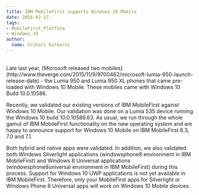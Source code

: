 ```yaml
---
title: IBM MobileFirst supports Windows 10 Mobile
date: 2016-02-17
tags:
- MobileFirst_Platform
- Windows_10
author:
  name: Srihari Kulkarni
---
```

<br/>
Late last year, [Microsoft released two mobiles](http://www.theverge.com/2015/11/9/9700462/microsoft-lumia-950-launch-release-date) - the Lumia 950 and Lumia 950 XL phones that came pre-loaded with Windows 10 Mobile. These mobiles came with Windows 10 Build 10.0.10586. 

Recently, we validated our existing versions of IBM MobileFirst against Windows 10 Mobile. Our validation was done on a Lumia 535 device running the Windows 10 build 10.0.10586.63. As usual, we run through the whole gamut of IBM MobileFirst functionality on the new operating system and are happy to announce support for Windows 10 Mobile on IBM MobileFirst 6.3, 7.0 and 7.1. 

Both hybrid and native apps were validated. In addition, we also validated both Windows Silverlight applications (windowsphone8 environment in IBM MobileFirst) and Windows 8 Universal applications (windowsphone8universal environment in IBM MobileFirst) during this process. Support for Windows 10 UWP applications is not yet available in IBM MobileFirst. Therefore, only your MobileFirst apps for Silverlight or Windows Phone 8 Universal apps will work on Windows 10 Mobile devices. 
